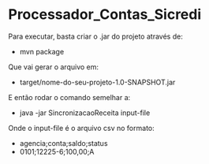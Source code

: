 # Processador_Contas_Sicredi

Para executar, basta criar o .jar do projeto através de:
-  mvn package

Que vai gerar o arquivo em:
-  target/nome-do-seu-projeto-1.0-SNAPSHOT.jar

E então rodar o comando semelhar a:
-  java -jar SincronizacaoReceita input-file

Onde o input-file é o arquivo csv no formato:
-  agencia;conta;saldo;status
-  0101;12225-6;100,00;A

